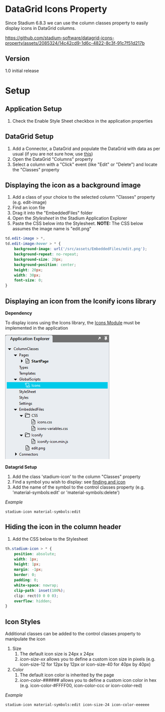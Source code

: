 # DataGrid Icons Property

Since Stadium 6.8.3 we can use the column classes property to easily display icons in DataGrid columns. 

https://github.com/stadium-software/datagrid-icons-property/assets/2085324/14c42cd9-1d6c-4822-8c3f-91c7f51d217b

## Version
1.0 initial release

# Setup

## Application Setup
1. Check the Enable Style Sheet checkbox in the application properties

## DataGrid Setup

1. Add a Connector, a DataGrid and populate the DataGrid with data as per usual (if you are not sure how, use [this](https://github.com/stadium-software/samples-database))
2. Open the DataGrid "Columns" property
3. Select a column with a "Click" event (like "Edit" or "Delete") and locate the "Classes" property

## Displaying the icon as a background image

1. Add a class of your choice to the selected column "Classes" property (e.g. edit-image)
2. Find an icon file
3. Drag it into the "EmbeddedFiles" folder
4. Open the _Stylesheet_ in the Stadium Application Explorer
5. Paste the CSS below into the Stylesheet. **NOTE:** The CSS below assumes the image name is "edit.png"

```css
td.edit-image > *,
td.edit-image:hover > * {
    background-image: url('/src/assets/EmbeddedFiles/edit.png');
    background-repeat: no-repeat;
    background-size: 20px;
    background-position: center;
    height: 20px;
    width: 30px;
    font-size: 0;
}
```

## Displaying an icon from the Iconify icons library

**Dependency**

To display icons using the Icons library, the [Icons Module](https://github.com/stadium-software/icons) must be implemented in the application

![](images/StadiumDesigner.png)

**Datagrid Setup**
1. Add the class 'stadium-icon' to the column "Classes" property
2. Find a symbol you wish to display: see [finding and icon](https://github.com/stadium-software/icons?tab=readme-ov-file#finding-an-icon)
3. Add the name of the symbol to the control classes property (e.g. 'material-symbols:edit' or 'material-symbols:delete')

*Example*
```
stadium-icon material-symbols:edit
```

## Hiding the icon in the column header
1. Add the CSS below to the Stylesheet

```css
th.stadium-icon > * {
	position: absolute;
	width: 1px;
	height: 1px;
	margin: -1px;
	border: 0;
	padding: 0;
	white-space: nowrap;
	clip-path: inset(100%);
	clip: rect(0 0 0 0);
	overflow: hidden;
}
```

## Icon Styles

Additional classes can be added to the control classes property to manipulate the icon

1. Size
   1. The default icon size is 24px x 24px
   2. *icon-size-xx* allows you to define a custom icon size in pixels (e.g. icon-size-12 for 12px by 12px or icon-size-40 for 40px by 40px)
2. Color
   1. The default icon color is inherited by the page
   2. *icon-color-######* allows you to define a custom icon color in hex (e.g. icon-color-#FFFF00, icon-color-ccc or icon-color-red)

*Example*
```
stadium-icon material-symbols:edit icon-size-24 icon-color-eeeeee
```
